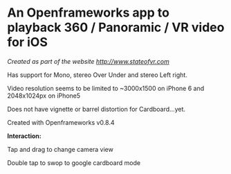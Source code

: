An Openframeworks app to playback 360 / Panoramic / VR video for iOS
====================================================================


*Created as part of the website http://www.stateofvr.com*



Has support for Mono, stereo Over Under and stereo Left right.



Video resolution seems to be limited to ~3000x1500 on iPhone 6 and
2048x1024px on iPhone5


Does not have vignette or barrel distortion for Cardboard…yet.



Created with Openframeworks v0.8.4



**Interaction:**


Tap and drag to change camera view


Double tap to swop to google cardboard mode